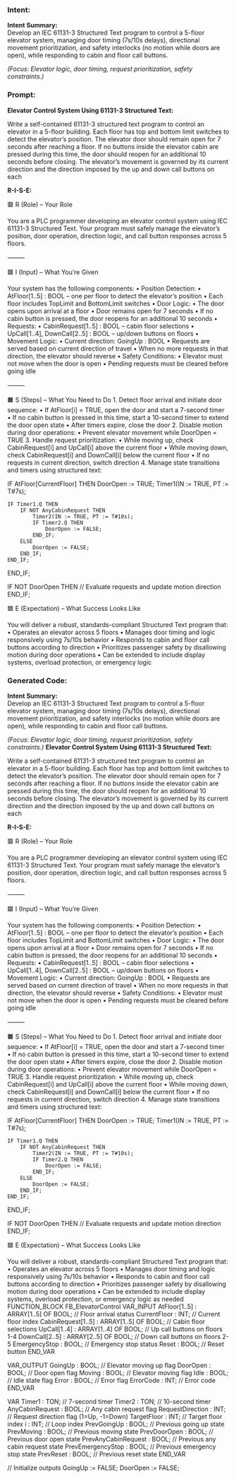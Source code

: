 ### Intent:
**Intent Summary:**  
Develop an IEC 61131-3 Structured Text program to control a 5-floor elevator system, managing door timing (7s/10s delays), directional movement prioritization, and safety interlocks (no motion while doors are open), while responding to cabin and floor call buttons.  

*(Focus: Elevator logic, door timing, request prioritization, safety constraints.)*

### Prompt:
**Elevator Control System Using 61131-3 Structured Text:**

Write a self-contained 61131-3 structured text program to control an elevator in a 5-floor building. Each floor has top and bottom limit switches to detect the elevator’s position. The elevator door should remain open for 7 seconds after reaching a floor. If no buttons inside the elevator cabin are pressed during this time, the door should reopen for an additional 10 seconds before closing. The elevator’s movement is governed by its current direction and the direction imposed by the up and down call buttons on each

**R-I-S-E:**

🟥 R (Role) – Your Role

You are a PLC programmer developing an elevator control system using IEC 61131-3 Structured Text. Your program must safely manage the elevator’s position, door operation, direction logic, and call button responses across 5 floors.

⸻

🟩 I (Input) – What You’re Given

Your system has the following components:
	•	Position Detection:
	•	AtFloor[1..5] : BOOL – one per floor to detect the elevator’s position
	•	Each floor includes TopLimit and BottomLimit switches
	•	Door Logic:
	•	The door opens upon arrival at a floor
	•	Door remains open for 7 seconds
	•	If no cabin button is pressed, the door reopens for an additional 10 seconds
	•	Requests:
	•	CabinRequest[1..5] : BOOL – cabin floor selections
	•	UpCall[1..4], DownCall[2..5] : BOOL – up/down buttons on floors
	•	Movement Logic:
	•	Current direction: GoingUp : BOOL
	•	Requests are served based on current direction of travel
	•	When no more requests in that direction, the elevator should reverse
	•	Safety Conditions:
	•	Elevator must not move when the door is open
	•	Pending requests must be cleared before going idle

⸻

🟧 S (Steps) – What You Need to Do
	1.	Detect floor arrival and initiate door sequence:
	•	If AtFloor[i] = TRUE, open the door and start a 7-second timer
	•	If no cabin button is pressed in this time, start a 10-second timer to extend the door open state
	•	After timers expire, close the door
	2.	Disable motion during door operations:
	•	Prevent elevator movement while DoorOpen = TRUE
	3.	Handle request prioritization:
	•	While moving up, check CabinRequest[i] and UpCall[i] above the current floor
	•	While moving down, check CabinRequest[i] and DownCall[i] below the current floor
	•	If no requests in current direction, switch direction
	4.	Manage state transitions and timers using structured text:

 IF AtFloor[CurrentFloor] THEN
    DoorOpen := TRUE;
    Timer1(IN := TRUE, PT := T#7s);
    
    IF Timer1.Q THEN
        IF NOT AnyCabinRequest THEN
            Timer2(IN := TRUE, PT := T#10s);
            IF Timer2.Q THEN
                DoorOpen := FALSE;
            END_IF;
        ELSE
            DoorOpen := FALSE;
        END_IF;
    END_IF;
END_IF;

IF NOT DoorOpen THEN
    // Evaluate requests and update motion direction
END_IF;

🟦 E (Expectation) – What Success Looks Like

You will deliver a robust, standards-compliant Structured Text program that:
	•	Operates an elevator across 5 floors
	•	Manages door timing and logic responsively using 7s/10s behavior
	•	Responds to cabin and floor call buttons according to direction
	•	Prioritizes passenger safety by disallowing motion during door operations
	•	Can be extended to include display systems, overload protection, or emergency logic

### Generated Code:
**Intent Summary:**  
Develop an IEC 61131-3 Structured Text program to control a 5-floor elevator system, managing door timing (7s/10s delays), directional movement prioritization, and safety interlocks (no motion while doors are open), while responding to cabin and floor call buttons.  

*(Focus: Elevator logic, door timing, request prioritization, safety constraints.)*
**Elevator Control System Using 61131-3 Structured Text:**

Write a self-contained 61131-3 structured text program to control an elevator in a 5-floor building. Each floor has top and bottom limit switches to detect the elevator’s position. The elevator door should remain open for 7 seconds after reaching a floor. If no buttons inside the elevator cabin are pressed during this time, the door should reopen for an additional 10 seconds before closing. The elevator’s movement is governed by its current direction and the direction imposed by the up and down call buttons on each

**R-I-S-E:**

🟥 R (Role) – Your Role

You are a PLC programmer developing an elevator control system using IEC 61131-3 Structured Text. Your program must safely manage the elevator’s position, door operation, direction logic, and call button responses across 5 floors.

⸻

🟩 I (Input) – What You’re Given

Your system has the following components:
	•	Position Detection:
	•	AtFloor[1..5] : BOOL – one per floor to detect the elevator’s position
	•	Each floor includes TopLimit and BottomLimit switches
	•	Door Logic:
	•	The door opens upon arrival at a floor
	•	Door remains open for 7 seconds
	•	If no cabin button is pressed, the door reopens for an additional 10 seconds
	•	Requests:
	•	CabinRequest[1..5] : BOOL – cabin floor selections
	•	UpCall[1..4], DownCall[2..5] : BOOL – up/down buttons on floors
	•	Movement Logic:
	•	Current direction: GoingUp : BOOL
	•	Requests are served based on current direction of travel
	•	When no more requests in that direction, the elevator should reverse
	•	Safety Conditions:
	•	Elevator must not move when the door is open
	•	Pending requests must be cleared before going idle

⸻

🟧 S (Steps) – What You Need to Do
	1.	Detect floor arrival and initiate door sequence:
	•	If AtFloor[i] = TRUE, open the door and start a 7-second timer
	•	If no cabin button is pressed in this time, start a 10-second timer to extend the door open state
	•	After timers expire, close the door
	2.	Disable motion during door operations:
	•	Prevent elevator movement while DoorOpen = TRUE
	3.	Handle request prioritization:
	•	While moving up, check CabinRequest[i] and UpCall[i] above the current floor
	•	While moving down, check CabinRequest[i] and DownCall[i] below the current floor
	•	If no requests in current direction, switch direction
	4.	Manage state transitions and timers using structured text:

 IF AtFloor[CurrentFloor] THEN
    DoorOpen := TRUE;
    Timer1(IN := TRUE, PT := T#7s);
    
    IF Timer1.Q THEN
        IF NOT AnyCabinRequest THEN
            Timer2(IN := TRUE, PT := T#10s);
            IF Timer2.Q THEN
                DoorOpen := FALSE;
            END_IF;
        ELSE
            DoorOpen := FALSE;
        END_IF;
    END_IF;
END_IF;

IF NOT DoorOpen THEN
    // Evaluate requests and update motion direction
END_IF;

🟦 E (Expectation) – What Success Looks Like

You will deliver a robust, standards-compliant Structured Text program that:
	•	Operates an elevator across 5 floors
	•	Manages door timing and logic responsively using 7s/10s behavior
	•	Responds to cabin and floor call buttons according to direction
	•	Prioritizes passenger safety by disallowing motion during door operations
	•	Can be extended to include display systems, overload protection, or emergency logic as needed
FUNCTION_BLOCK FB_ElevatorControl
VAR_INPUT
    AtFloor[1..5] : ARRAY[1..5] OF BOOL; // Floor arrival status
    CurrentFloor : INT;                  // Current floor index
    CabinRequest[1..5] : ARRAY[1..5] OF BOOL; // Cabin floor selections
    UpCall[1..4] : ARRAY[1..4] OF BOOL;   // Up call buttons on floors 1-4
    DownCall[2..5] : ARRAY[2..5] OF BOOL; // Down call buttons on floors 2-5
    EmergencyStop : BOOL;                // Emergency stop status
    Reset : BOOL;                        // Reset button
END_VAR

VAR_OUTPUT
    GoingUp : BOOL;                      // Elevator moving up flag
    DoorOpen : BOOL;                     // Door open flag
    Moving : BOOL;                       // Elevator moving flag
    Idle : BOOL;                         // Idle state flag
    Error : BOOL;                        // Error flag
    ErrorCode : INT;                     // Error code
END_VAR

VAR
    Timer1 : TON;                        // 7-second timer
    Timer2 : TON;                        // 10-second timer
    AnyCabinRequest : BOOL;              // Any cabin request flag
    RequestDirection : INT;               // Request direction flag (1=Up, -1=Down)
    TargetFloor : INT;                   // Target floor index
    i : INT;                             // Loop index
    PrevGoingUp : BOOL;                  // Previous going up state
    PrevMoving : BOOL;                   // Previous moving state
    PrevDoorOpen : BOOL;                 // Previous door open state
    PrevAnyCabinRequest : BOOL;          // Previous any cabin request state
    PrevEmergencyStop : BOOL;            // Previous emergency stop state
    PrevReset : BOOL;                    // Previous reset state
END_VAR

// Initialize outputs
GoingUp := FALSE;
DoorOpen := FALSE;

